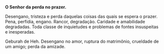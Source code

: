 **O Senhor da perda no prazer.**

  

Desengano, tristeza e perda daquelas coisas das quais se espera o prazer.
Pena, perfídia, engano. Rancor, degradação. Caridade e amabilidade degradadas.
Toda classe de inquietudes e problemas de fontes insuspeitas e inesperadas.

  

Geburah de Heh. Desengano no amor, ruptura do matrimônio, crueldade de um
amigo; perda da amizade.


